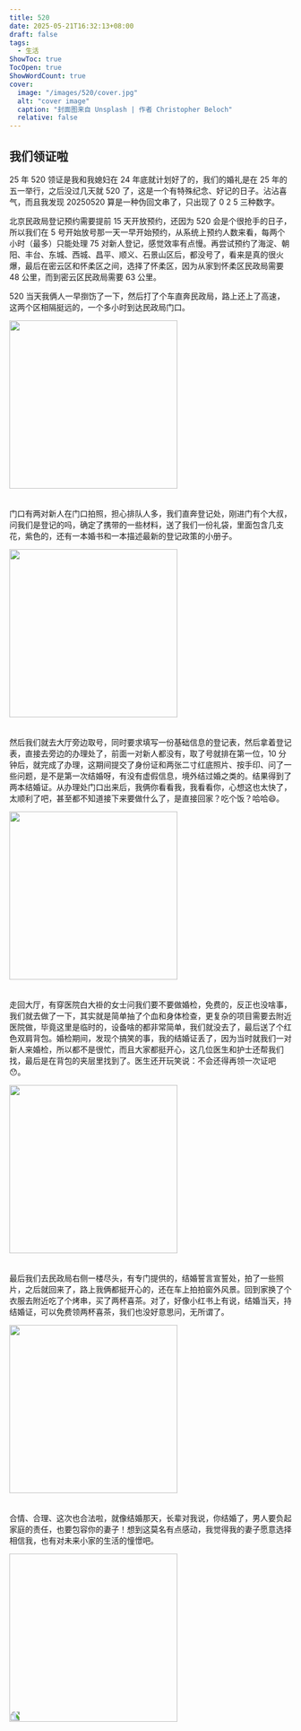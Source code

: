 ```yaml
---
title: 520
date: 2025-05-21T16:32:13+08:00
draft: false
tags:
  - 生活
ShowToc: true
TocOpen: true
ShowWordCount: true
cover:
  image: "/images/520/cover.jpg"
  alt: "cover image"
  caption: "封面图来自 Unsplash | 作者 Christopher Beloch"
  relative: false
---
```

## 我们领证啦

25 年 520 领证是我和我媳妇在 24 年底就计划好了的，我们的婚礼是在 25 年的五一举行，之后没过几天就 520 了，这是一个有特殊纪念、好记的日子。沾沾喜气，而且我发现 20250520 算是一种伪回文串了，只出现了 0 2 5 三种数字。

北京民政局登记预约需要提前 15 天开放预约，还因为 520 会是个很抢手的日子，所以我们在 5 号开始放号那一天一早开始预约，从系统上预约人数来看，每两个小时（最多）只能处理 75 对新人登记，感觉效率有点慢。再尝试预约了海淀、朝阳、丰台、东城、西城、昌平、顺义、石景山区后，都没号了，看来是真的很火爆，最后在密云区和怀柔区之间，选择了怀柔区，因为从家到怀柔区民政局需要 48 公里，而到密云区民政局需要 63 公里。

520 当天我俩人一早捯饬了一下，然后打了个车直奔民政局，路上还上了高速，这两个区相隔挺远的，一个多小时到达民政局门口。

<img src='/images/520/4191748248197_.pic.jpg' style="width: 300px; margin: 0 auto 20px;" >

门口有两对新人在门口拍照，担心排队人多，我们直奔登记处，刚进门有个大叔，问我们是登记的吗，确定了携带的一些材料，送了我们一份礼袋，里面包含几支花，紫色的，还有一本婚书和一本描述最新的登记政策的小册子。

<img src='/images/520/4151748248170_.pic.jpg' style="width: 300px; margin: 0 auto 20px;" >

然后我们就去大厅旁边取号，同时要求填写一份基础信息的登记表，然后拿着登记表，直接去旁边的办理处了，前面一对新人都没有，取了号就排在第一位，10 分钟后，就完成了办理，这期间提交了身份证和两张二寸红底照片、按手印、问了一些问题，是不是第一次结婚呀，有没有虚假信息，境外结过婚之类的。结果得到了两本结婚证。从办理处门口出来后，我俩你看看我，我看看你，心想这也太快了，太顺利了吧，甚至都不知道接下来要做什么了，是直接回家？吃个饭？哈哈😄。

<img src='/images/520/4141748248169_.pic.jpg' style="width: 300px; margin: 0 auto 20px;" >


走回大厅，有穿医院白大褂的女士问我们要不要做婚检，免费的，反正也没啥事，我们就去做了一下，其实就是简单抽了个血和身体检查，更复杂的项目需要去附近医院做，毕竟这里是临时的，设备啥的都非常简单，我们就没去了，最后送了个红色双肩背包。婚检期间，发现个搞笑的事，我的结婚证丢了，因为当时就我们一对新人来婚检，所以都不是很忙，而且大家都挺开心，这几位医生和护士还帮我们找，最后是在背包的夹层里找到了。医生还开玩笑说：不会还得再领一次证吧😯。

<img src='/images/520/4161748248171_.pic.jpg' style="width: 300px; margin: 0 auto 20px;" >

最后我们去民政局右侧一楼尽头，有专门提供的，结婚誓言宣誓处，拍了一些照片，之后就回来了，路上我俩都挺开心的，还在车上拍拍窗外风景。回到家换了个衣服去附近吃了个烤串，买了两杯喜茶。对了，好像小红书上有说，结婚当天，持结婚证，可以免费领两杯喜茶，我们也没好意思问，无所谓了。

<img src='/images/520/4171748248172_.pic.jpg' style="width: 300px; margin: 0 auto 20px;" >

合情、合理、这次也合法啦，就像结婚那天，长辈对我说，你结婚了，男人要负起家庭的责任，也要包容你的妻子！想到这莫名有点感动，我觉得我的妻子愿意选择相信我，也有对未来小家的生活的憧憬吧。

<img src='/images/520/4181748248173_.pic.jpg' style="width: 300px; transform: rotate(-90deg); margin: 0 auto;" >